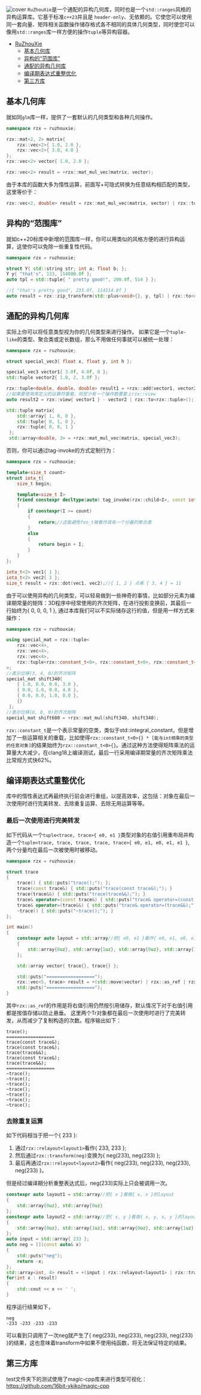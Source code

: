 ![cover](docs/assets/cover.jpg)
`RuZhouXie`是一个通配的异构几何库，同时也是一个`std::ranges`风格的异构运算库。它基于标准`c++23`并且是 `header-only`、无依赖的。它使您可以使用同一套向量、矩阵相关函数操作储存格式各不相同的具体几何类型，同时使您可以像用`std::ranges`库一样方便的操作`tuple`等异构容器。

- [RuZhouXie](#ruzhouxie)
  - [基本几何库](#基本几何库)
  - [异构的“范围库”](#异构的范围库)
  - [通配的异构几何库](#通配的异构几何库)
  - [编译期表达式重整优化](#编译期表达式重整优化)
  - [第三方库](#第三方库)

## 基本几何库
就如同`glm`库一样，提供了一套默认的几何类型和各种几何操作。
```cpp
namespace rzx = ruzhouxie;

rzx::mat<2, 2> matrix{
    rzx::vec<2>{ 1.0, 2.0 },
    rzx::vec<2>{ 3.0, 4.0 }
};
rzx::vec<2> vector{ 1.0, 2.0 };

rzx::vec<2> result = +rzx::mat_mul_vec(matrix, vector);
```
由于本库的函数大多为惰性运算，前面写+可隐式转换为任意结构相匹配的类型，这里等价于：
```cpp
rzx::vec<2, double> result = rzx::mat_mul_vec(matrix, vector) | rzx::to<ruzhouxie::vec<2>>();
```
## 异构的“范围库”
就如c++20标库中新增的范围库一样，你可以用类似的风格方便的进行异构运算，这使你可以免除一些重复性代码。
```cpp
namespace rzx = ruzhouxie;

struct Y{ std::string str; int a; float b; };
Y y{ "that's", 133, 114000.0f };
auto tpl = std::tuple{ " pretty good!", 200.0f, 514 } };

//{ "that's pretty good", 233.0f, 114514.0f }
auto result = rzx::zip_transform(std::plus<void>{}, y, tpl) | rzx::to<rzx::tuple>();
```

## 通配的异构几何库
实际上你可以将任意类型视为你的几何类型来进行操作。
如果它是一个`tuple-like`的类型、聚合类或定长数组，那么不用做任何事就可以被统一处理：
```cpp
namespace rzx = ruzhouxie;

struct special_vec3{ float x, float y, int h };

special_vec3 vector1{ 3.0f, 4.0f, 0 };
std::tuple vector2{ 1.0, 2, 3.0f };

rzx::tuple<double, double, double> result1 = +rzx::add(vector1, vector2);
//如果要使用库定义的运算符重载，则至少有一个操作数要套上rzx::view
auto result2 = rzx::view{ vector1 } - vector2 | rzx::to<rzx::tuple>();

std::tuple matrix{ 
    std::array{ 1, 0, 0 },
    std::tuple{ 0, 1, 0 },
    rzx::tuple{ 0, 0, 1 }
 };
 std::array<double, 3> = +rzx::mat_mul_vec(matrix, special_vec3);
```
否则，你可以通过tag-invoke的方式定制行为：
```cpp
namespace rzx = ruzhouxie;

template<size_t count>
struct iota_t{ 
    size_t begin;

    template<size_t I>
    friend constexpr decltype(auto) tag_invoke(rzx::child<I>, const iota_t& self)noexcept
    {
        if constexpr(I >= count)
        {
            return;//这能避免foo_t被看作具有一个分量的聚合类
        }
        else
        {
            return begin + I;
        }
    }
};

iota_t<2> vec1{ 1 };
iota_t<2> vec2{ 3 };
size_t result = rzx::dot(vec1, vec2);//{ 1, 2 } 点乘 { 3, 4 } = 11
```
由于可以使用异构的几何类型，可以轻易做到一些神奇的事情，比如部分元素为编译期常量的矩阵：3D程序中经常使用的齐次矩阵，在进行投影变换前，其最后一行始终为{ 0, 0, 0, 1 }, 通过本库我们可以不实际储存这行的值，但是用一样方式来操作：
```cpp
namespace rzx = ruzhouxie;

using special_mat = rzx::tuple<
    rzx::vec<4>,
    rzx::vec<4>,
    rzx::vec<4>,
    rzx::tuple<rzx::constant_t<0>, rzx::constant_t<0>, rzx::constant_t<0>, rzx::constant_t<1>>
>;
//表示位移(3, 4, 0)的齐次矩阵
special_mat shift340{ 
    { 1.0, 0.0, 0.0, 3.0 },
    { 0.0, 1.0, 0.0, 4.0 },
    { 0.0, 0.0, 1.0, 0.0 },
    {}
 };
//表示位移(6, 8, 0)的齐次矩阵
special_mat shift680 = +rzx::mat_mul(shift340, shift340);
```
`rzx::constant_t`是一个表示常量的空类，类似于std::integral_constant，但是增加了一些运算相关的重载，比如使得`rzx::constant_t<0>{} * [能与int相乘的类型的任意对象]`的结果始终为`rzx::constant_t<0>{}`。通过这种方法使得矩阵乘法的运算量大大减少，在clang18上编译测试，最后一行采用编译期常量的齐次矩阵乘法比常规方式快62%。

## 编译期表达式重整优化
库中的惰性表达式再最终执行前会进行重组，以提高效率，这包括：对象在最后一次使用时进行完美转发、去除重复运算、去除无用运算等等。

### 最后一次使用进行完美转发
如下代码从一个`tuple<trace, trace>{ e0, e1 }`类型对象的右值引用重布局并构造一个`tuple<trace, trace, trace, trace, trace>{ e0, e1, e0, e1, e1 }`, 两个分量均在最后一次被使用时被移动。

```cpp
namespace rzx = ruzhouxie;

struct trace
{
    trace() { std::puts("trace();"); };
    trace(const trace&) { std::puts("trace(const trace&);"); }
    trace(trace&&) { std::puts("trace(trace&&);"); }
    trace& operator=(const trace&) { std::puts("trace& operator=(const trace&);"); return *this; }
    trace& operator=(trace&&) { std::puts("trace& operator=(trace&&);"); return *this; }
    ~trace() { std::puts("~trace();"); }
};

int main()
{
    constexpr auto layout = std::array//把{ e0, e1 }看作{ e0, e1, e0, e1, e1 }的布局
    {
        std::array{0uz}, std::array{1uz}, std::array{0uz}, std::array{1uz}, std::array{1uz}
    };

    std::array vector{ trace{}, trace{} };

    std::puts("==================");
    rzx::vec<5, trace> result = +(std::move(vector) | rzx::as_ref | rzx::relayout<layout>);
    std::puts("==================");
}
```

其中`rzx::as_ref`的作用是将右值引用仍然按引用储存，默认情况下对于右值引用都是按值存储以防止悬垂。
这里两个Tr对象都在最后一次使用时进行了完美转发，从而减少了复制构造的次数。程序输出如下：
```
trace();
==================
trace(const trace&);
trace(const trace&);
trace(trace&&);
trace(const trace&);
trace(trace&&);
==================
~trace();
~trace();
~trace();
~trace();
~trace();
~trace();
~trace();
```

### 去除重复运算
如下代码相当于把一个{ 233 }:  
1. 通过`rzx::relayout<layout1>`看作{ 233, 233 };  
2. 然后通过`rzx::transform(neg)`变换为{ neg(233), neg(233) };
3. 最后再通过`rzx::relayout<layout2>`看作{ neg(233), neg(233), neg(233), neg(233) }。  

但是经过编译期分析重整表达式后，neg(233)实际上只会被调用一次。
```cpp
constexpr auto layout1 = std::array//把{ x }看做{ x, x }的layout
{
    std::array{0uz}, std::array{0uz}
};
constexpr auto layout2 = std::array//把{ x, y }看做{ x, y, x, y }的layout
{
    std::array{0uz}, std::array{1uz}, std::array{0uz}, std::array{1uz}
};
auto input = std::array{ 233 };
auto neg = [](const auto& x)
{
    std::puts("neg");
    return -x;
};
std::array<int, 4> result = +(input | rzx::relayout<layout1> | rzx::transform(neg) | rzx::relayout<layout2>);
for(int x : result) 
{
    std::cout << x << ' ';
}
```
程序运行结果如下，
```
neg
-233 -233 -233 -233 
```
可以看到只调用了一次neg就产生了{ neg(233), neg(233), neg(233), neg(233) }的结果，这也意味着transform中如果不使用纯函数，将无法保证特定的结果。

## 第三方库
test文件夹下的测试使用了magic-cpp库来进行类型可视化：https://github.com/16bit-ykiko/magic-cpp